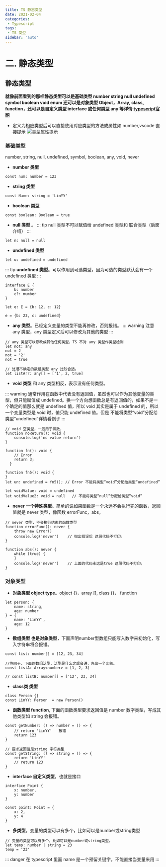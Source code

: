 ```yaml
---
title: TS 静态类型
date: 2021-02-04
categories:
 - Typescript
tags:
 - TS 类型
sidebar: 'auto'
---
```


# 二. 静态类型
## 静态类型
__就像前面看到的那样静态类型可以是基础类型 number string null undefined symbol boolean void enum 还可以是对象类型 Object，Array, class, function，还可以是自定义类型 interface 或任何类型 any 等详情 [typescript官网](https://www.typescriptlang.org/)__

* 定义为相应类型后可以直接使用对应类型的方法或属性如 number,vscode 直接提示
![类型属性提示](https://p9-juejin.byteimg.com/tos-cn-i-k3u1fbpfcp/5bbd5f71b11947e9bfe33a7f273ae9cb~tplv-k3u1fbpfcp-watermark.image)

### **基础类型**
number, string, null, undefined, symbol, boolean, any, void, never

 * **number 类型**
``` TS
const num: number = 123
```
 * **string 类型**
``` TS
const Name: string = 'LinYY'
```
* **boolean 类型**
``` TS
const boolean: Boolean = true
```
* **null 类型** 。
::: tip
null 类型不可以赋值给 undefined 类型和 联合类型（后面介绍）
:::
``` TS
let n: null = null
```
* **undefined 类型**
``` TS
let u: undefined = undefined
```
::: tip
 **undefined 类型**。可以作用到可选类型，因为可选的类型默认会有一个undefined 类型
:::
``` TS
interface E {
    b: number
    c?: number
}

let e: E = {b: 12, c: 12}

e = {b: 23, c: undefined}
```
 * **any 类型**。已经定义变量的类型不能再修改，否则报错。
::: warning
注意 any 类型，any 类型定义后可以修改为其他的类型
:::

``` TS
// any 类型可以修改成其他任何类型，TS 不对 any 类型作类型检测
let not: any
not = 2
not = '2'
not = true

// 处理不确定的数组类型 any 比较合适。
let listArr: any[] = ['1', 2, true]
```
* **void 类型** 和 any 类型相反，表示没有任何类型。

::: warning
通常作用在函数中代表没有返回值，虽然也可以作为其他变量的类型，但只能赋值成  undefined。换一个方向想函数总是有返回值的，如果不是一个确定的值那么就是 undefined 值，所以 void 其实是属于 undefined 的，所以一个变量类型是 void 时，值只能 undefined 值。但是 不能将类型“void”分配给类型“undefined”详情看例子
:::
``` TS
// void 空类型，一般用于函数，
function noReturn(): void {
    console.log('no value return')
}

function fn(): void {
    // Error
    return 3;
  }

function fn5(): void {
}
let un: undefined = fn5(); // Error 不能将类型“void”分配给类型“undefined”

let voidValue: void = undefined
let voidValue2: void = null   // 不能将类型“null”分配给类型“void”

```
* **never 一个特殊类型**。简单的说如果函数是一个永远不会执行完的函数，返回值就是 never 类型，像函数 errorFunc，abs。
``` TS
// never 类型，不会执行结束的函数类型
function errorFunc(): never {
    throw new Error()
    console.log('never')    // 抛出错误后 这段代码不打印。
}

function abs(): never {
    while (true) {
    }
    console.log('never')    // 上面的代码永远是true 这段代码不打印。
}
```
### **对象类型**
* **对象类型 object type**。object {}，array [], class {}， function
``` TS
let person: {
    name: string,
    age: number
} = {
    name: 'LinYY',
    age: 12
}
```
*  **数组类型 也是对象类型**，下面声明number型数组只能写入数字来初始化，写入字符串将会报错。
``` TS
const list: number[] = [12, 23, 34]

//等同于，下面的数组泛型，泛型是什么之后会讲，先留一个印象。
const listA: Array<number> = [1, 2, 3]

// const listB: number[] = ['12', 23, 34]
```
* **class类 类型**
``` TS
class Person {}
const LinYY: Person  = new Person()
```
* **函数类型 function**, 下面的函数类型要求返回值是 number 数字类型，写成其他类型如 string 会报错。
``` TS
const getNumber: () => number = () => {
    // return 'LinYY'   报错
    return 123
}

// 要求返回值是string 字符类型
const getString: () => string = () => {
    return 'LinYY'
    // return 123
}
```
* **interface 自定义类型**，也就是接口
``` TS
interface Point {
    x: number,
    y: number
}

const point: Point = {
    x: 2,
    y: 4
}
```
* **多类型**。变量的类型可以有多个，比如可以是number或string类型 
``` TS
// 变量的类型可以有多个，比如可以是number或string类型。
let temp: number | string = 23
temp = '23'
```
::: danger
在 typescript 里面 name 是一个预留关键字，不能直接当变量来用
:::